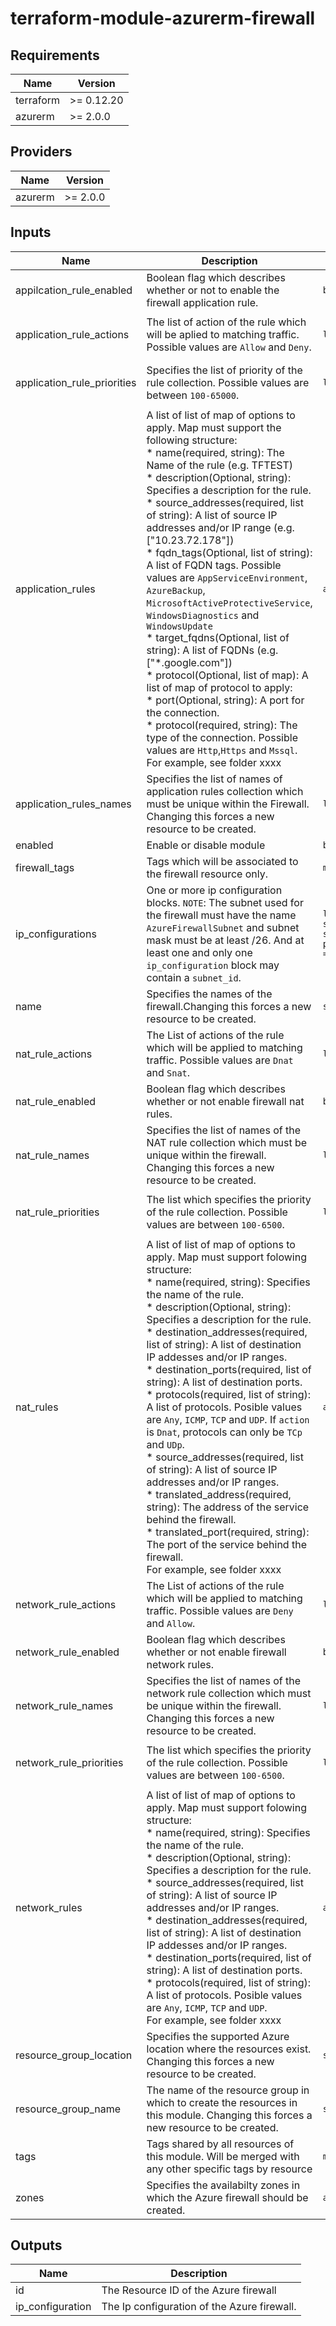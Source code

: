 # terraform-module-azurerm-firewall

<!-- BEGINNING OF PRE-COMMIT-TERRAFORM DOCS HOOK -->
## Requirements

| Name | Version |
|------|---------|
| terraform | >= 0.12.20 |
| azurerm | >= 2.0.0 |

## Providers

| Name | Version |
|------|---------|
| azurerm | >= 2.0.0 |

## Inputs

| Name | Description | Type | Default | Required |
|------|-------------|------|---------|:--------:|
| appilcation\_rule\_enabled | Boolean flag which describes whether or not to enable the firewall application rule. | `bool` | `false` | no |
| application\_rule\_actions | The list of action of the rule which will be aplied to matching traffic. Possible values are `Allow` and `Deny`. | `list(string)` | <pre>[<br>  "Deny"<br>]</pre> | no |
| application\_rule\_priorities | Specifies the list of priority of the rule collection. Possible values are between `100-65000`. | `list(number)` | <pre>[<br>  100<br>]</pre> | no |
| application\_rules | A list of list of map of options to apply. Map must support the following structure:<br>  * name(required, string): The Name of the rule (e.g. TFTEST)<br>  * description(Optional, string): Specifies a description for the rule.<br>  * source\_addresses(required, list of string): A list of source IP addresses and/or IP range (e.g. ["10.23.72.178"])<br>  * fqdn\_tags(Optional, list of string): A list of FQDN tags. Possible values are `AppServiceEnvironment`, `AzureBackup`, `MicrosoftActiveProtectiveService`, `WindowsDiagnostics` and `WindowsUpdate`<br>  * target\_fqdns(Optional, list of string): A list of FQDNs (e.g. ["\*.google.com"])<br>  * protocol(Optional, list of map): A list of map of protocol to apply:<br>      * port(Optional, string): A port for the connection.<br>      * protocol(required, string): The type of the connection. Possible values are `Http`,`Https` and `Mssql`.<br>For example, see folder xxxx | `any` | `[]` | no |
| application\_rules\_names | Specifies the list of names of application rules collection which must be unique within the Firewall. Changing this forces a new resource to be created. | `list(string)` | <pre>[<br>  ""<br>]</pre> | no |
| enabled | Enable or disable module | `bool` | `true` | no |
| firewall\_tags | Tags which will be associated to the firewall resource only. | `map` | `{}` | no |
| ip\_configurations | One or more ip configuration blocks. `NOTE`: The subnet used for the firewall must have the name `AzureFirewallSubnet` and subnet mask must be at least /26. And at least one and only one `ip_configuration` block may contain a `subnet_id`. | `list(object({ name = string, subnet_id = string, public_ip_address_id = string }))` | <pre>[<br>  null<br>]</pre> | no |
| name | Specifies the names of the firewall.Changing this forces a new resource to be created. | `string` | `""` | no |
| nat\_rule\_actions | The List of actions of the rule which will be applied to matching traffic. Possible values are `Dnat` and `Snat`. | `list(string)` | <pre>[<br>  "Dnat"<br>]</pre> | no |
| nat\_rule\_enabled | Boolean flag which describes whether or not enable firewall nat rules. | `bool` | `false` | no |
| nat\_rule\_names | Specifies the list of names of the NAT rule collection which must be unique within the firewall. Changing this forces a new resource to be created. | `list(string)` | <pre>[<br>  ""<br>]</pre> | no |
| nat\_rule\_priorities | The list which specifies the priority of the rule collection. Possible values are between `100-6500`. | `list(number)` | <pre>[<br>  101<br>]</pre> | no |
| nat\_rules | A list of list of map of options to apply. Map must support folowing structure:<br>  * name(required, string): Specifies the name of the rule.<br>  * description(Optional, string): Specifies a description for the rule.<br>  * destination\_addresses(required, list of string): A list of destination IP addesses and/or IP ranges.<br>  * destination\_ports(required, list of string): A list of destination ports.<br>  * protocols(required, list of string): A list of protocols. Posible values are `Any`, `ICMP`, `TCP` and `UDP`. If `action` is `Dnat`, protocols can only be `TCp` and `UDp`.<br>  * source\_addresses(required, list of string): A list of source IP addresses and/or IP ranges.<br>  * translated\_address(required, string): The address of the service behind the firewall.<br>  * translated\_port(required, string): The port of the service behind the firewall.<br>For example, see folder xxxx | `any` | `[]` | no |
| network\_rule\_actions | The List of actions of the rule which will be applied to matching traffic. Possible values are `Deny` and `Allow`. | `list(string)` | <pre>[<br>  "Deny"<br>]</pre> | no |
| network\_rule\_enabled | Boolean flag which describes whether or not enable firewall network rules. | `bool` | `false` | no |
| network\_rule\_names | Specifies the list of names of the network rule collection which must be unique within the firewall. Changing this forces a new resource to be created. | `list(string)` | <pre>[<br>  ""<br>]</pre> | no |
| network\_rule\_priorities | The list which specifies the priority of the rule collection. Possible values are between `100-6500`. | `list(number)` | <pre>[<br>  101<br>]</pre> | no |
| network\_rules | A list of list of map of options to apply. Map must support folowing structure:<br>  * name(required, string): Specifies the name of the rule.<br>  * description(Optional, string): Specifies a description for the rule.<br>  * source\_addresses(required, list of string): A list of source IP addresses and/or IP ranges.<br>  * destination\_addresses(required, list of string): A list of destination IP addesses and/or IP ranges.<br>  * destination\_ports(required, list of string): A list of destination ports.<br>  * protocols(required, list of string): A list of protocols. Posible values are `Any`, `ICMP`, `TCP` and `UDP`.<br>For example, see folder xxxx | `any` | `[]` | no |
| resource\_group\_location | Specifies the supported Azure location where the resources exist. Changing this forces a new resource to be created. | `string` | `"eastus"` | no |
| resource\_group\_name | The name of the resource group in which to create the resources in this module. Changing this forces a new resource to be created. | `string` | `""` | no |
| tags | Tags shared by all resources of this module. Will be merged with any other specific tags by resource | `map` | `{}` | no |
| zones | Specifies the availabilty zones in which the Azure firewall should be created. | `any` | n/a | yes |

## Outputs

| Name | Description |
|------|-------------|
| id | The Resource ID of the Azure firewall |
| ip\_configuration | The Ip configuration of the Azure firewall. |

<!-- END OF PRE-COMMIT-TERRAFORM DOCS HOOK -->
